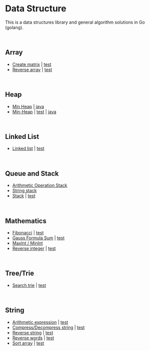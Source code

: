 # Data Structure


This is a data structures library and general algorithm solutions in Go (golang).


<a name="array"><br/></a>
## Array
- [Create matrix](arr/matrix.go) | [test](arr/matrix_test.go)
- [Reverse array](arr/slice.go) | [test](arr/slice_test.go)


<a name="heap"><br/></a>
## Heap
- [Min Heap](heap) | [java](heap/minHeap.java)
- [Min-Heap](heap/minHeap.go) | [test](heap/minHeap_test.go) | [java](heap/minHeap.java)


<a name="linked-list"><br/></a>
## Linked List
- [Linked list](maps/linkedlist.go) | [test](maps/linkedlist_test.go)


<a name="queue-and-stack"><br/></a>
## Queue and Stack
- [Arithmetic Operation Stack](exp/opStack.go)
- [String stack](stack/str.go)
- [Stack](stack/stack.go) | [test](stack/stack_test.go)


<a name="math"><br/></a>
## Mathematics
- [Fibonacci](mathEx/fibo.go) | [test](mathEx/fibo_test.go)
- [Gauss Formula Sum](mathEx/gauss.go) | [test](mathEx/gauss_test.go)
- [MaxInt / MinInt](mathEx/math.go)
- [Reverse integer](mathEx/integer.go) | [test](mathEx/integer_test.go)


<a name="tree-and-trie"><br/></a>
## Tree/Trie
- [Search trie](trie/trie.go) | [test](trie/trie_test.go)


<a name="string"><br/></a>
## String
- [Arithmetic expression](exp/exp.go) | [test](exp/exp_test.go)
- [Compress/Decompress string](str/str.go) | [test](str/str_test.go)
- [Reverse string](str/reverse.go) | [test](str/reverse_test.go)
- [Reverse words](str/reverseWords.go) | [test](str/reverseWords_test.go)
- [Sort array](str/sort.go) | [test](str/sort_test.go)
